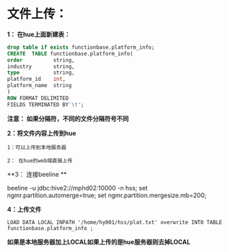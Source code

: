 # 文件上传：



**1： 在hue上面新建表：**

```sql
drop table if exists functionbase.platform_info;   
CREATE  TABLE functionbase.platform_info(
order          string,
industry       string,
type           string,
platform_id    int,
platform_name  string
) 
ROW FORMAT DELIMITED
FIELDS TERMINATED BY'\t';
```

**注意： 如果分隔符，不同的文件分隔符号不同**



**2：将文件内容上传到hue**

``1：可以上传到本地服务器``

``2： 在hue的web端直接上传``



**3： 连接beeline **

beeline -u jdbc:hive2://mphd02:10000 -n hss;
set ngmr.partition.automerge=true;
set ngmr.partition.mergesize.mb=200;



**4：上传文件**

``LOAD DATA LOCAL INPATH '/home/hy001/hss/plat.txt' overwrite INTO TABLE functionbase.platform_info ;``

**如果是本地服务器加上LOCAL如果上传的是hue服务器则去掉LOCAL**